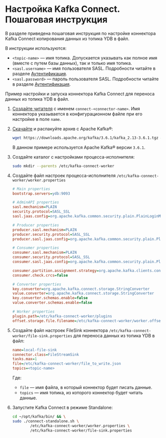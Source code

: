 
# Настройка Kafka Connect. Пошаговая инструкция
В разделе приведена пошаговая инструкция по настройке коннектора Kafka Connect копирования данных из топика YDB в файл.

В инструкции используются:
 * `<topic-name>` — имя топика. Допускается указывать как полное имя (вместе с путем базы данных), так и только имя топика.
 * `<sasl.username>` — имя пользователя SASL. Подробности читайте в разделе [Аутентификация](../auth.md).
 * `<sasl.password>` — пароль пользователя SASL. Подробности читайте в разделе [Аутентификация](../auth.md).

Пример настройки и запуска коннектора Kafka Connect для переноса данных из топика YDB в файл.

1. [Создайте читателя](../../ydb-cli/topic-consumer-add.md) с именем `connect-<connector-name>`. Имя коннектора указывается в конфигурационном файле при его настройке в поле `name`.

1. [Скачайте](https://downloads.apache.org/kafka/) и распакуйте архив с Apache Kafka®:

    ```bash
    wget https://downloads.apache.org/kafka/3.6.1/kafka_2.13-3.6.1.tgz && tar -xvf kafka_2.13-3.6.1.tgz --strip 1 --directory /opt/kafka/
    ```

    В данном примере используется Apache Kafka® версии `3.6.1`.

1. Создайте каталог с настройками процесса-исполнителя:

    ```bash
    sudo mkdir --parents /etc/kafka-connect-worker
    ```

1. Создайте файл настроек процесса-исполнителя `/etc/kafka-connect-worker/worker.properties`

    ```ini
    # Main properties
    bootstrap.servers=ydb:9093

    # AdminAPI properties
    sasl.mechanism=PLAIN
    security.protocol=SASL_SSL
    sasl.jaas.config=org.apache.kafka.common.security.plain.PlainLoginModule required username="<sasl.username>" password="<sasl.password>";

    # Producer properties
    producer.sasl.mechanism=PLAIN
    producer.security.protocol=SASL_SSL
    producer.sasl.jaas.config=org.apache.kafka.common.security.plain.PlainLoginModule required username="<sasl.username>" password="<sasl.password>";

    # Consumer properties
    consumer.sasl.mechanism=PLAIN
    consumer.security.protocol=SASL_SSL
    consumer.sasl.jaas.config=org.apache.kafka.common.security.plain.PlainLoginModule required username="<sasl.username>" password="<sasl.password>";

    consumer.partition.assignment.strategy=org.apache.kafka.clients.consumer.RoundRobinAssignor
    consumer.check.crcs=false

    # Converter properties
    key.converter=org.apache.kafka.connect.storage.StringConverter
    value.converter=org.apache.kafka.connect.storage.StringConverter
    key.converter.schemas.enable=false
    value.converter.schemas.enable=false

    # Worker properties
    plugin.path=/etc/kafka-connect-worker/plugins
    offset.storage.file.filename=/etc/kafka-connect-worker/worker.offset
    ```

1. Создайте файл настроек FileSink коннектора `/etc/kafka-connect-worker/file-sink.properties` для переноса данных из топика YDB в файл:

    ```ini
    name=local-file-sink
    connector.class=FileStreamSink
    tasks.max=1
    file=/etc/kafka-connect-worker/file_to_write.json
    topics=<topic-name>
    ```

    Где:

    * `file` — имя файла, в который коннектор будет писать данные.
    * `topics` — имя топика, из которого коннектор будет читать данные.

1. Запустите Kafka Connect в режиме Standalone:
    ```bash
    cd ~/opt/kafka/bin/ && \
    sudo ./connect-standalone.sh \
            /etc/kafka-connect-worker/worker.properties \
            /etc/kafka-connect-worker/file-sink.properties
    ```